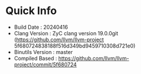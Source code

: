 # Quick Info
* Build Date : 20240416
* Clang Version : ZyC clang version 19.0.0git (https://github.com/llvm/llvm-project 5f680724838188f516d349bd9459710308d721e0)
* Binutils Version : master
* Compiled Based : https://github.com/llvm/llvm-project/commit/5f680724


